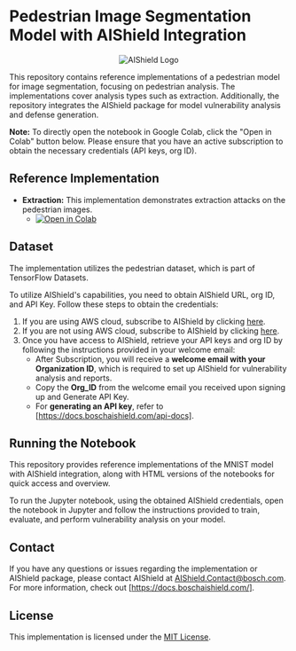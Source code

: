 # Pedestrian Image Segmentation Model with AIShield Integration

<p align="center">
  <img src="https://github.com/bosch-aisecurity-aishield/Reference-Implementations/blob/main/images/AIShield_logo.png" alt="AIShield Logo">
</p>

This repository contains reference implementations of a pedestrian model for image segmentation, focusing on pedestrian analysis. The implementations cover analysis types such as extraction. Additionally, the repository integrates the AIShield package for model vulnerability analysis and defense generation.

**Note:** To directly open the notebook in Google Colab, click the "Open in Colab" button below. Please ensure that you have an active subscription to obtain the necessary credentials (API keys, org ID).

## Reference Implementation

- **Extraction:** This implementation demonstrates extraction attacks on the pedestrian images.
  - [![Open in Colab](https://colab.research.google.com/assets/colab-badge.svg)](https://colab.research.google.com/github/bosch-aisecurity-aishield/Reference-Implementations/blob/main/Product_Taskpair_wise/Image_Classification/Image_Classification_Extraction.ipynb)

## Dataset

The implementation utilizes the pedestrian dataset, which is part of TensorFlow Datasets.

To utilize AIShield's capabilities, you need to obtain AIShield URL, org ID, and API Key. Follow these steps to obtain the credentials:

1. If you are using AWS cloud, subscribe to AIShield by clicking [here](https://aws.amazon.com/marketplace/pp/prodview-ppbwtiryaohti).
2. If you are not using AWS cloud, subscribe to AIShield by clicking [here](https://boschaishield.com/trial-request).
3. Once you have access to AIShield, retrieve your API keys and org ID by following the instructions provided in your welcome email:
   - After Subscription, you will receive a **welcome email with your Organization ID**, which is required to set up AIShield for vulnerability analysis and reports.
   - Copy the **Org_ID** from the welcome email you received upon signing up and Generate API Key.
   - For **generating an API key**, refer to [https://docs.boschaishield.com/api-docs].

## Running the Notebook

This repository provides reference implementations of the MNIST model with AIShield integration, along with HTML versions of the notebooks for quick access and overview.

To run the Jupyter notebook, using the obtained AIShield credentials, open the notebook in Jupyter and follow the instructions provided to train, evaluate, and perform vulnerability analysis on your model.

## Contact

If you have any questions or issues regarding the implementation or AIShield package, please contact AIShield at [AIShield.Contact@bosch.com](mailto:AIShield.Contact@bosch.com). For more information, check out [https://docs.boschaishield.com/].

## License

This implementation is licensed under the [MIT License](https://github.com/bosch-aisecurity-aishield/Reference-Implementations/blob/main/LICENSE).

